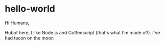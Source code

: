 hello-world
==============

Hi Humans,

Hubot here, I like Node.js and Coffeescript (that's what I'm made of!).
I've had tacon on the moon 
